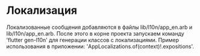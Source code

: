 # Локализация

Локализованные сообщения добавляются в файлы lib/l10n/app_en.arb и lib/l10n/app_en.arb. После этого в корне проекта запускаем команду 'flutter gen-l10n' для генерации классов с локализациями. Пример использования в приложении: 'AppLocalizations.of(context)!.expositions'.